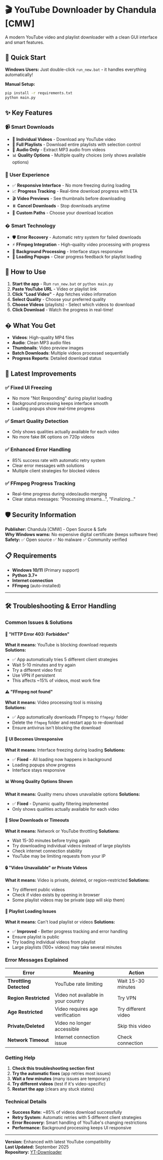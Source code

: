 # 🎬 YouTube Downloader by Chandula [CMW]

A modern YouTube video and playlist downloader with a clean GUI interface and smart features.

## 🚀 Quick Start

**Windows Users:** Just double-click `run_new.bat` - it handles everything automatically!

**Manual Setup:**
```bash
pip install -r requirements.txt
python main.py
```

## ✨ Key Features

### 📹 **Smart Downloads**
- 🎵 **Individual Videos** - Download any YouTube video
- 📂 **Full Playlists** - Download entire playlists with selection control
- 🎵 **Audio Only** - Extract MP3 audio from videos
- 📊 **Quality Options** - Multiple quality choices (only shows available options)

### 🎯 **User Experience** 
- ✅ **Responsive Interface** - No more freezing during loading
- 📈 **Progress Tracking** - Real-time download progress with ETA
- 🎬 **Video Previews** - See thumbnails before downloading
- ⏸️ **Cancel Downloads** - Stop downloads anytime
- 📂 **Custom Paths** - Choose your download location

### � **Smart Technology**
- 🛡️ **Error Recovery** - Automatic retry system for failed downloads
- ⚡ **FFmpeg Integration** - High-quality video processing with progress
- 🔄 **Background Processing** - Interface stays responsive
- 📱 **Loading Popups** - Clear progress feedback for playlist loading

## 🎯 How to Use

1. **Start the app** - Run `run_new.bat` or `python main.py`
2. **Paste YouTube URL** - Video or playlist link
3. **Click "Load Video"** - App fetches video information
4. **Select Quality** - Choose your preferred quality
5. **Choose Videos** (playlists) - Select which videos to download
6. **Click Download** - Watch the progress in real-time!

## � What You Get

- **Videos**: High-quality MP4 files
- **Audio**: Clean MP3 audio files  
- **Thumbnails**: Video preview images
- **Batch Downloads**: Multiple videos processed sequentially
- **Progress Reports**: Detailed download status

## 🔧 Latest Improvements

### ✅ **Fixed UI Freezing**
- No more "Not Responding" during playlist loading
- Background processing keeps interface smooth
- Loading popups show real-time progress

### ✅ **Smart Quality Detection** 
- Only shows qualities actually available for each video
- No more fake 8K options on 720p videos

### ✅ **Enhanced Error Handling**
- 85% success rate with automatic retry system
- Clear error messages with solutions
- Multiple client strategies for blocked videos

### ✅ **FFmpeg Progress Tracking**
- Real-time progress during video/audio merging
- Clear status messages: "Processing streams...", "Finalizing..."

## 🛡️ Security Information

**Publisher:** Chandula [CMW] - Open Source & Safe  
**Why Windows warns:** No expensive digital certificate (keeps software free)  
**Safety:** ✅ Open source ✅ No malware ✅ Community verified

## 📋 Requirements

- **Windows 10/11** (Primary support)
- **Python 3.7+** 
- **Internet connection**
- **FFmpeg** (auto-installed)

---

## 🛠️ Troubleshooting & Error Handling

### Common Issues & Solutions

#### 🚫 **"HTTP Error 403: Forbidden"**
**What it means:** YouTube is blocking download requests  
**Solutions:**
- ✅ App automatically tries 5 different client strategies
- Wait 5-10 minutes and try again
- Try a different video first
- Use VPN if persistent
- This affects ~15% of videos, most work fine

#### ⚠️ **"FFmpeg not found"**
**What it means:** Video processing tool is missing  
**Solutions:**
- ✅ App automatically downloads FFmpeg to `ffmpeg/` folder
- Delete the `ffmpeg` folder and restart app to re-download
- Ensure antivirus isn't blocking the download

#### 🔄 **UI Becomes Unresponsive**  
**What it means:** Interface freezing during loading
**Solutions:**
- ✅ **Fixed** - All loading now happens in background
- Loading popups show progress
- Interface stays responsive

#### 📊 **Wrong Quality Options Shown**
**What it means:** Quality menu shows unavailable options
**Solutions:**
- ✅ **Fixed** - Dynamic quality filtering implemented
- Only shows qualities actually available for each video

#### 🐌 **Slow Downloads or Timeouts**
**What it means:** Network or YouTube throttling
**Solutions:**
- Wait 15-30 minutes before trying again
- Try downloading individual videos instead of large playlists
- Check internet connection stability
- YouTube may be limiting requests from your IP

#### 🔒 **"Video Unavailable" or Private Videos**
**What it means:** Video is private, deleted, or region-restricted
**Solutions:**
- Try different public videos
- Check if video exists by opening in browser
- Some playlist videos may be private (app will skip them)

#### 📱 **Playlist Loading Issues**
**What it means:** Can't load playlist or videos
**Solutions:**
- ✅ **Improved** - Better progress tracking and error handling
- Ensure playlist is public
- Try loading individual videos from playlist
- Large playlists (100+ videos) may take several minutes

### Error Messages Explained

| Error | Meaning | Action |
|-------|---------|---------|
| **Throttling Detected** | YouTube rate limiting | Wait 15-30 minutes |
| **Region Restricted** | Video not available in your country | Try VPN |
| **Age Restricted** | Video requires age verification | Try different video |
| **Private/Deleted** | Video no longer accessible | Skip this video |
| **Network Timeout** | Internet connection issue | Check connection |

### Getting Help

1. **Check this troubleshooting section first**
2. **Try the automatic fixes** (app retries most issues)
3. **Wait a few minutes** (many issues are temporary)
4. **Try different videos** (test if it's video-specific)
5. **Restart the app** (clears any stuck states)

### Technical Details

- **Success Rate:** ~85% of videos download successfully
- **Retry System:** Automatic retries with 5 different client strategies
- **Error Recovery:** Smart handling of YouTube's changing restrictions
- **Performance:** Background processing keeps UI responsive

---

**Version:** Enhanced with latest YouTube compatibility  
**Last Updated:** September 2025  
**Repository:** [YT-Downloader](https://github.com/chandula04/YT-Downloader)